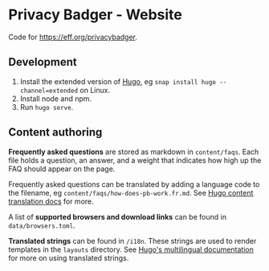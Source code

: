# Privacy Badger - Website

Code for <https://eff.org/privacybadger>.

## Development

1. Install the extended version of [Hugo](https://gohugo.io/getting-started/installing/), eg `snap install hugo --channel=extended` on Linux.
2. Install node and npm.
3. Run `hugo serve`.

## Content authoring

**Frequently asked questions** are stored as markdown in `content/faqs`. Each file holds a question, an answer, and a weight that indicates how high up the FAQ should appear on the page.

Frequently asked questions can be translated by adding a language code to the filename, eg `content/faqs/how-does-pb-work.fr.md`. See [Hugo content translation docs](https://gohugo.io/content-management/multilingual/#translation-by-filename) for more.

A list of **supported browsers and download links** can be found in `data/browsers.toml`.

**Translated strings** can be found in  `/i18n`. These strings are used to render templates in the `layouts` directory. See [Hugo's multilingual documentation](https://gohugo.io/content-management/multilingual/#translation-of-strings) for more on using translated strings.
